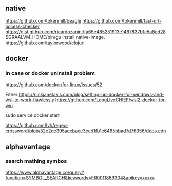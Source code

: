 ## native

https://github.com/tokenmill/beagle
https://github.com/tokenmill/fast-url-access-checker
https://gist.github.com/ricardozanini/fa65e485251913e1467837b1c5a8ed28
\$GRAALVM_HOME/bin/gu install native-image.
https://github.com/taylorwood/clojurl

## docker

### in case or docker uninstall problem

https://github.com/docker/for-linux/issues/52

Either
https://nickjanetakis.com/blog/setting-up-docker-for-windows-and-wsl-to-work-flawlessly
https://github.com/LongLiveCHIEF/wsl2-docker-for-win

sudo service docker start

https://github.com/lvh/regex-crossword/blob/52e2de395aecbaee3ecd1fb1e6465bbad7d76356/deps.edn

## alphavantage

### search mathing symbos

https://www.alphavantage.co/query?function=SYMBOL_SEARCH&keywords=FR0011869304&apikey=xxxxx
